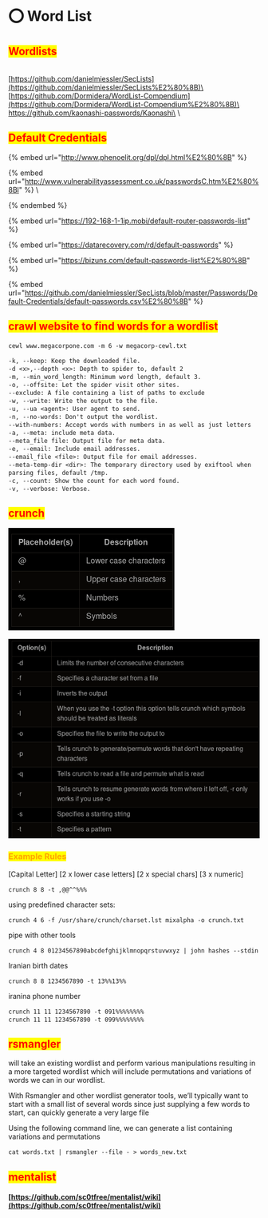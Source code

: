 # ⭕ Word List

## <mark style="color:red;">Wordlists</mark>

\
[https://github.com/danielmiessler/SecLists​](https://github.com/danielmiessler/SecLists%E2%80%8B)\
[https://github.com/Dormidera/WordList-Compendium​](https://github.com/Dormidera/WordList-Compendium%E2%80%8B)\
​https://github.com/kaonashi-passwords/Kaonashi\
\


## <mark style="color:red;">Default Credentials</mark>

{% embed url="http://www.phenoelit.org/dpl/dpl.html%E2%80%8B" %}

{% embed url="http://www.vulnerabilityassessment.co.uk/passwordsC.htm%E2%80%8Bl" %}
\

{% endembed %}

{% embed url="https://192-168-1-1ip.mobi/default-router-passwords-list" %}

{% embed url="https://datarecovery.com/rd/default-passwords" %}

{% embed url="https://bizuns.com/default-passwords-list%E2%80%8B" %}

{% embed url="https://github.com/danielmiessler/SecLists/blob/master/Passwords/Default-Credentials/default-passwords.csv%E2%80%8B" %}

## <mark style="color:red;">crawl website to find words for a wordlist</mark>

```
cewl www.megacorpone.com -m 6 -w megacorp-cewl.txt
```

```
-k, --keep: Keep the downloaded file.
-d <x>,--depth <x>: Depth to spider to, default 2
-m, --min_word_length: Minimum word length, default 3.
-o, --offsite: Let the spider visit other sites.
--exclude: A file containing a list of paths to exclude
-w, --write: Write the output to the file.
-u, --ua <agent>: User agent to send.
-n, --no-words: Don't output the wordlist.
--with-numbers: Accept words with numbers in as well as just letters
-a, --meta: include meta data.
--meta_file file: Output file for meta data.
-e, --email: Include email addresses.
--email_file <file>: Output file for email addresses.
--meta-temp-dir <dir>: The temporary directory used by exiftool when parsing files, default /tmp.
-c, --count: Show the count for each word found.
-v, --verbose: Verbose.
```

## <mark style="color:red;">crunch</mark>

![](<../../.gitbook/assets/image (310).png>)

![](<../../.gitbook/assets/image (75).png>)

### <mark style="color:orange;">Example Rules</mark>

\[Capital Letter] \[2 x lower case letters] \[2 x special chars] \[3 x numeric]

```
crunch 8 8 -t ,@@^^%%%
```

using predefined character sets:

```
crunch 4 6 -f /usr/share/crunch/charset.lst mixalpha -o crunch.txt
```

pipe with other tools

```
crunch 4 8 01234567890abcdefghijklmnopqrstuvwxyz | john hashes --stdin
```

Iranian birth dates

```
crunch 8 8 1234567890 -t 13%%13%%
```

iranina phone number

```
crunch 11 11 1234567890 -t 091%%%%%%%%
crunch 11 11 1234567890 -t 099%%%%%%%%
```

## <mark style="color:red;">rsmangler</mark>

will take an existing wordlist and perform various manipulations resulting in a more targeted wordlist which will include permutations and variations of words we can in our wordlist.

With Rsmangler and other wordlist generator tools, we’ll typically want to start with a small list of several words since just supplying a few words to start, can quickly generate a very large file

Using the following command line, we can generate a list containing variations and permutations

```
cat words.txt | rsmangler --file - > words_new.txt
```

## <mark style="color:red;">mentalist</mark>

#### [https://github.com/sc0tfree/mentalist/wiki](https://github.com/sc0tfree/mentalist/wiki)


